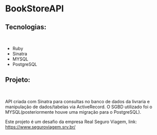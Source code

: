 <h1>BookStoreAPI</h1>

## Tecnologias:
<br>

* Ruby
* Sinatra 
* MYSQL
* PostgreSQL


## Projeto:
<br>

<p>
API criada com Sinatra para consultas no banco de dados da livraria e manipulação de dados/tabelas via ActiveRecord. O SGBD utilizado foi o MYSQL(posteriormente houve uma migração para o PostgreSQL). 
<br>

Este projeto é um desafio da empresa Real Seguro Viagem, link: https://www.seguroviagem.srv.br/
<p>

